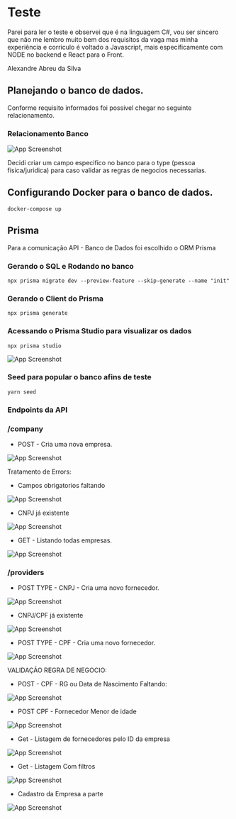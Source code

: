 # Teste

Parei para ler o teste e observei que é na linguagem C#, vou ser sincero que não me lembro muito bem dos requisitos da vaga mas minha experiência e corriculo é voltado a Javascript, mais especificamente com NODE no backend e React para o Front.


Alexandre Abreu da Silva

##  Planejando o banco de dados.

Conforme requisito informados foi possivel chegar no seguinte relacionamento.


### Relacionamento Banco

![App Screenshot](screenshots/relac.png)

Decidi criar um campo especifico no banco para o type 
(pessoa fisica/juridica) para caso validar as regras de negocios necessarias.

## Configurando Docker para o banco de dados.

`docker-compose up`


## Prisma

Para a comunicação API - Banco de Dados foi escolhido o ORM Prisma

### Gerando o SQL e Rodando no banco

`npx prisma migrate dev --preview-feature --skip-generate --name "init"`

### Gerando o Client do Prisma

`npx prisma generate`

### Acessando o Prisma Studio para visualizar os dados

`npx prisma studio`

![App Screenshot](screenshots/prisma-studio.png)


### Seed para popular o banco afins de teste

`yarn seed`

### Endpoints da API


### /company

* POST - Cria uma nova empresa.

![App Screenshot](screenshots/post-company-ok.png)

Tratamento de Errors:

* Campos obrigatorios faltando

![App Screenshot](screenshots/post-company-missingdata.png)

* CNPJ já existente

![App Screenshot](screenshots/post-company-exists.png)

* GET - Listando todas empresas.

![App Screenshot](screenshots/get-company.png)


### /providers

* POST TYPE - CNPJ - Cria uma novo fornecedor.

![App Screenshot](screenshots/post-provider-ok.png)

* CNPJ/CPF já existente

![App Screenshot](screenshots/post-provider-exists.png)

* POST TYPE - CPF - Cria uma novo fornecedor.

![App Screenshot](screenshots/post-providerCpf-ok.png)

VALIDAÇÃO REGRA DE NEGOCIO: 

* POST - CPF - RG ou Data de Nascimento Faltando:

![App Screenshot](screenshots/post-providerCpf-missingData.png)

* POST CPF - Fornecedor Menor de idade

![App Screenshot](screenshots/post-providerCpf-menor.png)

* Get - Listagem de fornecedores pelo ID da empresa

![App Screenshot](screenshots/get-provider-ok.png)

* Get - Listagem Com filtros

![App Screenshot](screenshots/get-provider-filters.png)

* Cadastro da Empresa a parte

![App Screenshot](screenshots/post-providerCompany-ok.png)
